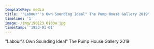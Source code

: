 ```yaml
---
templateKey: media
title: '"Labour''s Own Sounding Ideal" The Pump House Gallery 2019'
timeline: '1'
image: /img/190123_0103a.jpg
timestamp: '1953-01-01'
---
```

"Labour's Own Sounding Ideal" The Pump House Gallery 2019
